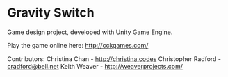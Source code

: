Gravity Switch
=============

Game design project, developed with Unity Game Engine.

Play the game online here: http://cckgames.com/

Contributors:
Christina Chan - http://christina.codes
Christopher Radford - cradford@bell.net
Keith Weaver - http://weaverprojects.com/